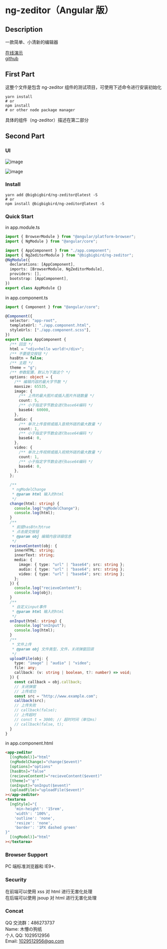# ng-zeditor（Angular 版）

## Description

一款简单、小清新的编辑器

[在线演示](https://zhangzhipeng-git.github.io/ng-zeditor/dist2/test/index.html)  
[github](https://github.com/zhangzhipeng-git/ng-zeditor)

## First Part

这整个文件是包含 ng-zeditor 组件的测试项目，可使用下述命令进行安装初始化

```shell
yarn install
# or
npm install
# or other node package manager
```

具体的组件（ng-zeditor）描述在第二部分

## Second Part

### UI

![image](截图0.jpg)

![image](截图1.jpg)

### Install

```shell
yarn add @bigbigbird/ng-zeditor@latest -S
# or
npm install @bigbigbird/ng-zeditor@latest -S
```

### Quick Start

in app.module.ts

```typescript
import { BrowserModule } from "@angular/platform-browser";
import { NgModule } from "@angular/core";

import { AppComponent } from "./app.component";
import { NgZeditorModule } from "@bigbigbird/ng-zeditor";
@NgModule({
  declarations: [AppComponent],
  imports: [BrowserModule, NgZeditorModule],
  providers: [],
  bootstrap: [AppComponent],
})
export class AppModule {}
```

in app.component.ts

```typescript
import { Component } from "@angular/core";

@Component({
  selector: "app-root",
  templateUrl: "./app.component.html",
  styleUrls: ["./app.component.scss"],
})
export class AppComponent {
  /** 回显 */
  html = "<div>hello world!</div>";
  /** 不要提交按钮 */
  hasBtn = false;
  /** 主题 */
  theme = "g";
  /** 参数配置，默认为下面这个 */
  options: object = {
    /** 编辑内容的最大字节数 */
    maxsize: 65535,
    image: {
      /** 上传的最大图片或插入图片外链数量 */
      count: 5,
      /** 小于指定字节数会进行base64编码 */
      base64: 60000,
    },
    audio: {
      /** 单次上传音频或插入音频外链的最大数量 */
      count: 1,
      /** 小于指定字节数会进行base64编码 */
      base64: 0,
    },
    video: {
      /** 单次上传视频或插入视频外链的最大数量 */
      count: 1,
      /** 小于指定字节数会进行base64编码 */
      base64: 0,
    },
  };

  /**
   * ngModelChange
   * @param html 输入的html
   */
  change(html: string) {
    console.log("ngModelChange");
    console.log(html);
  }
  /**
   * 前提hasBtn为true
   * 点击提交按钮
   * @param obj 编辑内容详细信息
   */
  recieveContent(obj: {
    innerHTML: string;
    innerText: string;
    media: {
      image: { type: "url" | "base64"; src: string };
      audio: { type: "url" | "base64"; src: string };
      video: { type: "url" | "base64"; src: string };
    };
  }) {
    console.log("recieveContent");
    console.log(obj);
  }
  /**
   * 自定义input事件
   * @param html 输入的html
   */
  onInput(html: string) {
    console.log("onInput");
    console.log(html);
  }
  /**
   * 文件上传
   * @param obj 文件类型，文件，关闭弹窗回调
   */
  uploadFile(obj: {
    type: "image" | "audio" | "video";
    file: any;
    callback: (v: string | boolean, t?: number) => void;
  }) {
    const callback = obj.callback;
    // 关闭弹窗
    // 上传成功
    const src = "http://www.example.com";
    callback(src);
    // 上传失败
    // callback(false);
    // 上传超时
    // const t = 3000; // 超时时间（单位ms）
    // callback(false, t);
  }
}
```

in app.component.html

```html
<app-zeditor
  [(ngModel)]="html"
  (ngModelChange)="change($event)"
  [options]="options"
  [hasBtn]="false"
  (recieveContent)="recieveContent($event)"
  [theme]="'g'"
  (onInput)="onInput($event)"
  (uploadFile)="uploadFile($event)"
></app-zeditor>
<textarea
  [ngStyle]="{
    'min-height': '15rem',
    'width': '100%',
    'outline': 'none',
    'resize': 'none',
    'border': '1PX dashed green'
}"
  [(ngModel)]="html"
></textarea>
```

### Browser Support

PC 端标准浏览器和 IE9+.

### Security

在前端可以使用 xss 对 html 进行无害化处理  
在后端可以使用 jsoup 对 html 进行无害化处理

### Concat

QQ 交流群：486273737  
Name: 木懵の狗纸  
个人 QQ: 1029512956  
Email: 1029512956@qq.com
